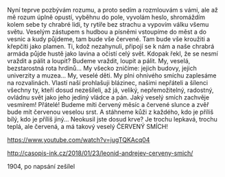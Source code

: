 Nyní teprve pozbývám rozumu, a proto sedím a rozmlouvám s vámi, ale až mě rozum úplně opustí, vyběhnu do pole, vyvolám heslo, shromáždím kolem sebe ty chrabré lidi, ty rytíře bez strachu a vypovím válku všemu světu.
Veselým zástupem s hudbou a písněmi vstoupíme do měst a do vesnic a kudy půjdeme, tam bude vše červené. Tam bude vše kroužiti a křepčiti jako plamen. Ti, kdož nezahynuli, připojí se k nám a naše chrabrá armáda půjde hustě jako lavina a očistí celý svět.
Kdopak řekl, že se nesmí vraždit a pálit a loupit? Budeme vraždit, loupit a pálit. My, veselá, bezstarostná rota hrdinů... My všecko zničíme: jejich budovy, jejich univerzity a muzea... My, veselé děti. My plni ohnivého smíchu zaplesáme na rozvalinách. Vlastí naší prohlašuji blázinec, našimi nepřáteli a šílenci všechny ty, kteří dosud nezešíleli, až já, veliký, nepřemožitelný, radostný, ovládnu svět jako jeho jediný vládce a pán. Jaký veselý smích zachvěje vesmírem!
Přátelé!
Budeme míti červený měsíc a červené slunce a zvěř bude mít červenou veselou srst. A stáhneme kůži z každého, kdo je příliš bílý, kdo je příliš jiný...
Neokusil jste dosud krve?
Je trochu lepkavá, trochu teplá, ale červená, a má takový veselý ČERVENÝ SMÍCH!


https://www.youtube.com/watch?v=jugTQKAcq04

http://casopis-ink.cz/2018/01/23/leonid-andrejev-cerveny-smich/

1904, po napsání zešílel
